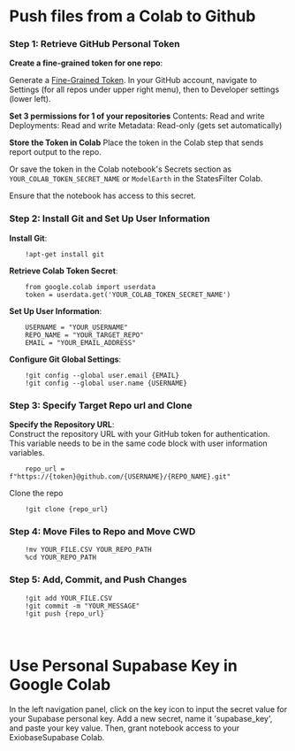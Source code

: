 # Push files from a Colab to Github

### Step 1: Retrieve GitHub Personal Token

**Create a fine-grained token for one repo**:  

Generate a [Fine-Grained Token](https://github.com/settings/personal-access-tokens).
In your GitHub account, navigate to Settings (for all repos under upper right menu), then to Developer settings (lower left).

**Set 3 permissions for 1 of your repositories**<!--It may not be necessary to set both of these first two-->
Contents: Read and write
Deployments: Read and write
Metadata: Read-only (gets set automatically)

**Store the Token in Colab** 
Place the token in the Colab step that sends report output to the repo.

Or save the token in the Colab notebook's Secrets section as `YOUR_COLAB_TOKEN_SECRET_NAME` or `ModelEarth` in the StatesFilter Colab.

Ensure that the notebook has access to this secret.

### Step 2: Install Git and Set Up User Information

**Install Git**:

		!apt-get install git

**Retrieve Colab Token Secret**:

		from google.colab import userdata
		token = userdata.get('YOUR_COLAB_TOKEN_SECRET_NAME')

**Set Up User Information**:

		USERNAME = "YOUR_USERNAME"
		REPO_NAME = "YOUR_TARGET_REPO"
		EMAIL = "YOUR_EMAIL_ADDRESS"

**Configure Git Global Settings**:

		!git config --global user.email {EMAIL}
		!git config --global user.name {USERNAME}

### Step 3: Specify Target Repo url and Clone 

**Specify the Repository URL**:  
	Construct the repository URL with your GitHub token for authentication. This variable needs to be in the same code block with user information variables.

		repo_url = f"https://{token}@github.com/{USERNAME}/{REPO_NAME}.git"

Clone the repo

		!git clone {repo_url}

### Step 4: Move Files to Repo and Move CWD

		!mv YOUR_FILE.CSV YOUR_REPO_PATH
		%cd YOUR_REPO_PATH

### Step 5: Add, Commit, and Push Changes

		!git add YOUR_FILE.CSV
		!git commit -m "YOUR_MESSAGE"
		!git push {repo_url}

<br>

# Use Personal Supabase Key in Google Colab

In the left navigation panel, click on the key icon to input the secret value for your Supabase personal key. Add a new secret, name it 'supabase_key', and paste your key value. Then, grant notebook access to your ExiobaseSupabase Colab.

